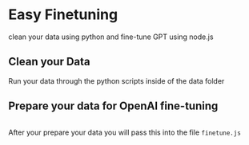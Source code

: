 # Easy Finetuning
clean your data using python and fine-tune GPT using node.js

## Clean your Data 

Run your data through the python scripts inside of the data folder 

## Prepare your data for OpenAI fine-tuning 

```openai tools fine_tunes.prepare_data -f <LOCAL_FILE>
```
After your prepare your data you will pass this into the file ```finetune.js```



